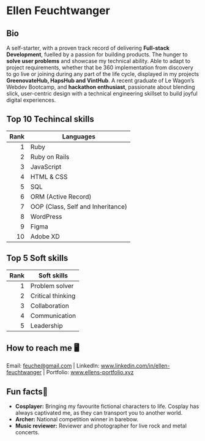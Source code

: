 # Ellen Feuchtwanger

## Bio
A self-starter, with a proven track record of delivering **Full-stack Development**, fuelled by a passion for building products. The hunger to **solve user problems** and showcase my technical ability. Able to adapt to project requirements, whether that be 360 implementation from discovery to go live or joining during any part of the life cycle, displayed in my projects **GreenovateHub, HapsHub and VintHub**. A recent graduate of Le Wagon’s Webdev Bootcamp, and **hackathon enthusiast**, passionate about blending slick, user-centric design with a technical engineering skillset to build joyful digital experiences.

## Top 10 Techincal skills
| Rank | Languages                          |
|-----:|------------------------------------|
|     1| Ruby                               |
|     2| Ruby on Rails                      |
|     3| JavaScript                         |
|     4| HTML & CSS                         |
|     5| SQL                                |
|     6| ORM (Active Record)                |
|     7| OOP (Class, Self and Inheritance)  |
|     8| WordPress                          |
|     9| Figma                              |
|     10| Adobe XD                           |

## Top 5 Soft skills
| Rank | Soft skills       |
|-----:|-------------------|
|     1| Problem solver    |
|     2| Critical thinking |
|     3| Collaboration     |
|     4| Communication     |
|     5| Leadership        |

## How to reach me 🖥️
Email: feuche@gmail.com | 
LinkedIn: www.linkedin.com/in/ellen-feuchtwanger | 
Portfolio: www.ellens-portfolio.xyz

## Fun facts🎨
- **Cosplayer:** Bringing my favourite fictional characters to life. Cosplay has always captivated me, as they can transport you to another world.
- **Archer:** National competition winner in barebow.
- **Music reviewer:** Reviewer and photographer for live rock and metal concerts.




